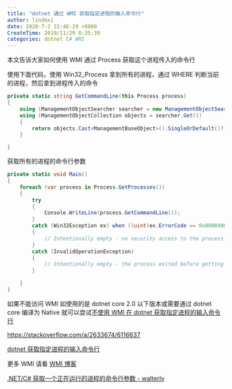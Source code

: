 ```yaml
---
title: "dotnet 通过 WMI 获取指定进程的输入命令行"
author: lindexi
date: 2020-7-2 15:46:19 +0800
CreateTime: 2019/11/29 8:35:39
categories: dotnet C# WMI
---
```


本文告诉大家如何使用 WMI 通过 Process 获取这个进程传入的命令行

<!--more-->


<!-- CreateTime:2019/11/29 8:35:39 -->

<!-- 标签：dotnet,C#,WMI -->

使用下面代码，使用 Win32_Process 拿到所有的进程，通过 WHERE 判断当前的进程，然后拿到进程传入的命令

```csharp
private static string GetCommandLine(this Process process)
{
    using (ManagementObjectSearcher searcher = new ManagementObjectSearcher("SELECT CommandLine FROM Win32_Process WHERE ProcessId = " + process.Id))
    using (ManagementObjectCollection objects = searcher.Get())
    {
        return objects.Cast<ManagementBaseObject>().SingleOrDefault()?["CommandLine"]?.ToString();
    }

}
```

获取所有的进程的命令行参数

```csharp
private static void Main()
{
    foreach (var process in Process.GetProcesses())
    {
        try
        {
            Console.WriteLine(process.GetCommandLine());
        }
        catch (Win32Exception ex) when ((uint)ex.ErrorCode == 0x80004005)
        {
            // Intentionally empty - no security access to the process.
        }
        catch (InvalidOperationException)
        {
            // Intentionally empty - the process exited before getting details.
        }

    }
}
```

如果不能访问 WMI 如使用的是 dotnet core 2.0 以下版本或需要通过 dotnet core 编译为 Native 就可以尝试[不使用 WMI 在 dotnet 获取指定进程的输入命令行](https://blog.lindexi.com/post/dotnet-%E8%8E%B7%E5%8F%96%E6%8C%87%E5%AE%9A%E8%BF%9B%E7%A8%8B%E7%9A%84%E8%BE%93%E5%85%A5%E5%91%BD%E4%BB%A4%E8%A1%8C.html )

https://stackoverflow.com/a/2633674/6116637

[dotnet 获取指定进程的输入命令行](https://blog.lindexi.com/post/dotnet-%E8%8E%B7%E5%8F%96%E6%8C%87%E5%AE%9A%E8%BF%9B%E7%A8%8B%E7%9A%84%E8%BE%93%E5%85%A5%E5%91%BD%E4%BB%A4%E8%A1%8C.html )

更多 WMI 请看 [WMI 博客](https://blog.lindexi.com/categories.html#wmi)

[.NET/C# 获取一个正在运行的进程的命令行参数 - walterlv](https://blog.walterlv.com/post/get-command-line-for-a-running-process.html )

